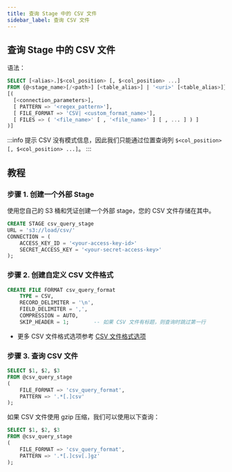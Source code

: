 ```yaml
---
title: 查询 Stage 中的 CSV 文件
sidebar_label: 查询 CSV 文件
---
```


## 查询 Stage 中的 CSV 文件

语法：

```sql
SELECT [<alias>.]$<col_position> [, $<col_position> ...]
FROM {@<stage_name>[/<path>] [<table_alias>] | '<uri>' [<table_alias>]}
[(
  [<connection_parameters>],
  [ PATTERN => '<regex_pattern>'],
  [ FILE_FORMAT => 'CSV| <custom_format_name>'],
  [ FILES => ( '<file_name>' [ , '<file_name>' ] [ , ... ] ) ]
)]
```

:::info 提示
CSV 没有模式信息，因此我们只能通过位置查询列 `$<col_position> [, $<col_position> ...]`。
:::

## 教程

### 步骤 1. 创建一个外部 Stage

使用您自己的 S3 桶和凭证创建一个外部 stage，您的 CSV 文件存储在其中。

```sql
CREATE STAGE csv_query_stage
URL = 's3://load/csv/'
CONNECTION = (
    ACCESS_KEY_ID = '<your-access-key-id>'
    SECRET_ACCESS_KEY = '<your-secret-access-key>'
);
```

### 步骤 2. 创建自定义 CSV 文件格式

```sql
CREATE FILE FORMAT csv_query_format
    TYPE = CSV,
    RECORD_DELIMITER = '\n',
    FIELD_DELIMITER = ',',
    COMPRESSION = AUTO,
    SKIP_HEADER = 1;        -- 如果 CSV 文件有标题，则查询时跳过第一行
```

- 更多 CSV 文件格式选项参考 [CSV 文件格式选项](/sql/sql-reference/file-format-options#csv-options)

### 步骤 3. 查询 CSV 文件

```sql
SELECT $1, $2, $3
FROM @csv_query_stage
(
    FILE_FORMAT => 'csv_query_format',
    PATTERN => '.*[.]csv'
);
```

如果 CSV 文件使用 gzip 压缩，我们可以使用以下查询：

```sql
SELECT $1, $2, $3
FROM @csv_query_stage
(
    FILE_FORMAT => 'csv_query_format',
    PATTERN => '.*[.]csv[.]gz'
);
```

